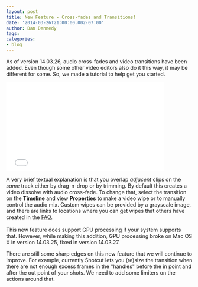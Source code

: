 ```yaml
---
layout: post
title: New Feature - Cross-fades and Transitions!
date: '2014-03-26T21:00:00.002-07:00'
author: Dan Dennedy
tags: 
categories:
- blog
---
```


As of version 14.03.26, audio cross-fades and video transitions have been added. Even though some other video editors also do it this way, it may be different for some. So, we made a tutorial to help get you started.<br>

<div><iframe allowfullscreen="" frameborder="0" height="240" src="//www.youtube.com/embed/NUDCcq6WcJU" width="426"></iframe></div>

A very brief textual explanation is that you overlap <i>adjacent</i> clips on the <i>same</i> track either by drag-n-drop or by trimming. By default this creates a video dissolve with audio cross-fade. To change that, select the transition on the <b>Timeline</b> and view <b>Properties</b> to make a video wipe or to manually control the audio mix. Custom wipes can be provided by a grayscale image, and there are links to locations where you can get wipes that others have created in the <a href="/shotcut_web/FAQ/#where-can-i-get-more-transitions">FAQ</a>.<br><br>This new feature does support GPU processing if your system supports that. However, while making this addition, GPU processing broke on Mac OS X in version 14.03.25, fixed in version 14.03.27.

There are still some sharp edges on this new feature that we will continue to improve. For example, currently Shotcut lets you (re)size the transition when there are not enough excess frames in the "handles" before the in point and after the out point of your shots. We need to add some limiters on the actions around that.
